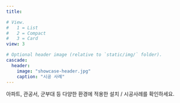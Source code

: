 ```yaml
---
title:

# View.
#   1 = List
#   2 = Compact
#   3 = Card
view: 3

# Optional header image (relative to `static/img/` folder).
cascade:
  header:
    image: "showcase-header.jpg"
    caption: "시공 사례"
---
```


아파트, 관공서, 군부대 등 다양한 환경에 적용한 설치 / 시공사례를 확인하세요.

&nbsp;
